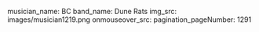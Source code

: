 musician_name: BC
band_name: Dune Rats
img_src: images/musician1219.png
onmouseover_src: 
pagination_pageNumber: 1291